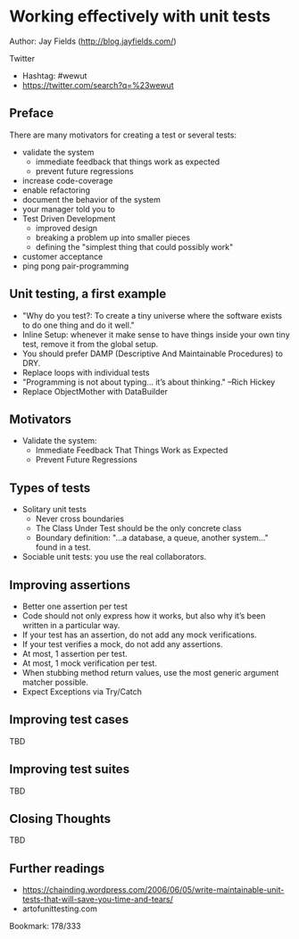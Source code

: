 # Working effectively with unit tests

Author: Jay Fields (http://blog.jayfields.com/)

Twitter
  * Hashtag:  #wewut
  * https://twitter.com/search?q=%23wewut

## Preface
There are many motivators for creating a test or several tests:
* validate the system
  - immediate feedback that things work as expected
  - prevent future regressions
* increase code-coverage
* enable refactoring
* document the behavior of the system
* your manager told you to
* Test Driven Development
  - improved design
  - breaking a problem up into smaller pieces
  - defining the "simplest thing that could possibly work"
* customer acceptance
* ping pong pair-programming


## Unit testing, a first example
* "Why do you test?: To create a tiny universe where the software exists to do one thing and do it well."
* Inline Setup: whenever it make sense to have things inside your own tiny test, remove it from the global setup.
* You should prefer DAMP (Descriptive And Maintainable Procedures) to DRY.
* Replace loops with individual tests
* "Programming is not about typing... it’s about thinking." –Rich Hickey
* Replace ObjectMother with DataBuilder

## Motivators
* Validate the system:
  - Immediate Feedback That Things Work as Expected
  - Prevent Future Regressions

## Types of tests
* Solitary unit tests
  - Never cross boundaries
  - The Class Under Test should be the only concrete class
  - Boundary definition: "...a database, a queue, another system..."
found in a test.
* Sociable unit tests: you use the real collaborators.

## Improving assertions
* Better one assertion per test
* Code should not only express how it works, but also why it’s been written in a particular way.
* If your test has an assertion, do not add any mock verifications.
* If your test verifies a mock, do not add any assertions.
* At most, 1 assertion per test.
* At most, 1 mock verification per test.
* When stubbing method return values, use the most generic argument matcher possible.
* Expect Exceptions via Try/Catch

## Improving test cases
TBD

## Improving test suites
TBD

## Closing Thoughts
TBD

## Further readings
* https://chainding.wordpress.com/2006/06/05/write-maintainable-unit-tests-that-will-save-you-time-and-tears/
* artofunittesting.com

Bookmark: 178/333
